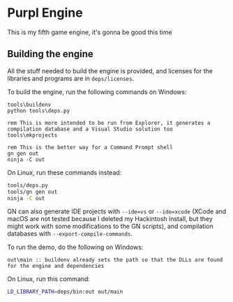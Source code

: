 # Purpl Engine
This is my fifth game engine, it's gonna be good this time

## Building the engine

All the stuff needed to build the engine is provided, and licenses for the libraries and programs are in `deps/licenses`.

To build the engine, run the following commands on Windows:
```batch
tools\buildenv
python tools\deps.py

rem This is more intended to be run from Explorer, it generates a compilation database and a Visual Studio solution too
tools\mkprojects

rem This is the better way for a Command Prompt shell
gn gen out
ninja -C out
```
On Linux, run these commands instead:
```sh
tools/deps.py
tools/gn gen out
ninja -C out
```
GN can also generate IDE projects with `--ide=vs` or `--ide=xcode` (XCode and macOS are not tested because I deleted my Hackintosh install, but they might work with some modifications to the GN scripts), and compilation databases with `--export-compile-commands`.

To run the demo, do the following on Windows:
```batch
out\main :: buildenv already sets the path so that the DLLs are found for the engine and dependencies
```
On Linux, run this command:
```sh
LD_LIBRARY_PATH=deps/bin:out out/main
```

